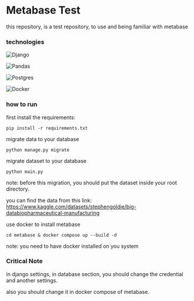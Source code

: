# Metabase Test

this repository, is a test repository, to use and being familiar with metabase

### technologies

![Django](https://img.shields.io/badge/django-%23092E20.svg?style=for-the-badge&logo=django&logoColor=white)

![Pandas](https://img.shields.io/badge/pandas-%23150458.svg?style=for-the-badge&logo=pandas&logoColor=white)

![Postgres](https://img.shields.io/badge/postgres-%23316192.svg?style=for-the-badge&logo=postgresql&logoColor=white)

![Docker](https://img.shields.io/badge/docker-%230db7ed.svg?style=for-the-badge&logo=docker&logoColor=white)


### how to run

first install the requirements:
``` shell
pip install -r requirements.txt
```

migrate data to your database

``` shell
python manage.py migrate
```

migrate dataset to your database

``` shell
python main.py
```
note: before this migration, you should put the dataset inside your root directory.

you can find the data from this link:  https://www.kaggle.com/datasets/stephengoldie/big-databiopharmaceutical-manufacturing


use docker to install metabase
``` shell
cd metabase & docker compose up --build -d
```
note: you need to have docker installed on you system

### Critical Note

in django settings, in database section, you should change the credential and another settings.

also you should change it in docker compose of metabase.


